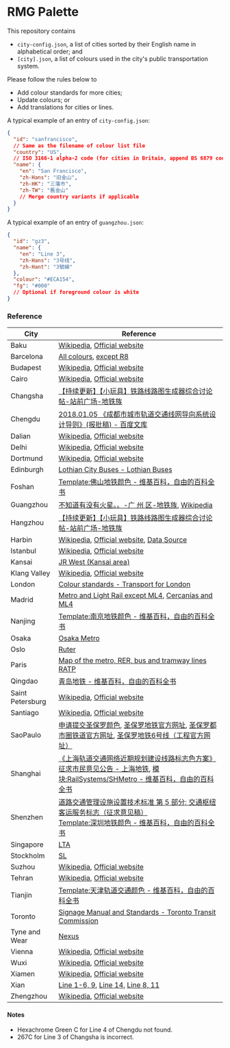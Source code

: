 # RMG Palette

This repository contains

- `city-config.json`, a list of cities sorted by their English name in alphabetical order; and
- `[city].json`, a list of colours used in the city's public transportation system.

Please follow the rules below to

- Add colour standards for more cities;
- Update colours; or
- Add translations for cities or lines.

A typical example of an entry of `city-config.json`:

```JSON
{
  "id": "sanfrancisco",
  // Same as the filename of colour list file
  "country": "US",
  // ISO 3166-1 alpha-2 code (for cities in Britain, append BS 6879 code)
  "name": {
    "en": "San Francisco",
    "zh-Hans": "旧金山",
    "zh-HK": "三藩市",
    "zh-TW": "舊金山"
    // Merge country variants if applicable
  }
}
```

A typical example of an entry of `guangzhou.json`:

```JSON
{
  "id": "gz3",
  "name": {
    "en": "Line 3",
    "zh-Hans": "3号线",
    "zh-Hant": "3號線"
  },
  "colour": "#ECA154",
  "fg": "#000"
  // Optional if foreground colour is white
}
```

### Reference

| City             | Reference                                                                                                                                                                                                                                                                                                                                                                  |
|------------------|----------------------------------------------------------------------------------------------------------------------------------------------------------------------------------------------------------------------------------------------------------------------------------------------------------------------------------------------------------------------------|
| Baku             | [Wikipedia](https://en.wikipedia.org/wiki/Baku_Metro), [Official website](http://www.metro.gov.az/en/about/downloads)                                                                                                                                                                                                                                                      |
| Barcelona        | [All colours](https://www.tmb.cat/en/barcelona-transport/map), [except R8](https://www.fgc.cat/en/fgc-network/)                                                                                                                                                                                                                                                            |
| Budapest         | [Wikipedia](https://en.wikipedia.org/wiki/Budapest_Metro), [Official website](https://bkk.hu/)                                                                                                                                                                                                                                                                             |
| Cairo            | [Wikipedia](https://en.wikipedia.org/wiki/Cairo_Metro), [Official website](https://cairometro.gov.eg/ar)                                                                                                                                                                                                                                                                   |
| Changsha         | [【持续更新】【小玩具】铁路线路图生成器综合讨论帖-站前广场-地铁族](http://www.ditiezu.com/forum.php?mod=redirect&goto=findpost&ptid=659763&pid=11416737)                                                                                                                                                                                                                                                  |
| Chengdu          | [2018.01.05 《成都市城市轨道交通线网导向系统设计导则》(报批稿) - 百度文库](https://wenku.baidu.com/view/a745419d64ce0508763231126edb6f1aff007137.html)                                                                                                                                                                                                                                                 |
| Dalian           | [Wikipedia](https://en.wikipedia.org/wiki/Dalian_Metro), [Official website](http://www.dlmetro.com/portal/indexShow.do)                                                                                                                                                                                                                                                    |
| Delhi            | [Wikipedia](https://en.wikipedia.org/wiki/Delhi_Metro), [Official website](http://www.delhimetrorail.com/)                                                                                                                                                                                                                                                                 |
| Dortmund         | [Wikipedia](https://de.wikipedia.org/wiki/Stadtbahn_Dortmund), [Official website](https://www.bus-und-bahn.de/download-center)                                                                                                                                                                                                                                             |
| Edinburgh        | [Lothian City Buses - Lothian Buses](https://www.lothianbuses.com/our-services/lothian-city-buses/)                                                                                                                                                                                                                                                                        |
| Foshan           | [Template:佛山地铁颜色 - 维基百科，自由的百科全书](https://zh.wikipedia.org/wiki/Template:佛山地铁颜色)                                                                                                                                                                                                                                                                                            |
| Guangzhou        | [不知道有没有火星。。-广 州 区-地铁族](http://www.ditiezu.com/forum.php?mod=viewthread&tid=523725), [Wikipedia](https://zh.wikipedia.org/wiki/Template:%E5%B9%BF%E5%B7%9E%E5%9C%B0%E9%93%81%E9%A2%9C%E8%89%B2)                                                                                                                                                                             |
| Hangzhou         | [【持续更新】【小玩具】铁路线路图生成器综合讨论帖-站前广场-地铁族](http://www.ditiezu.com/forum.php?mod=redirect&goto=findpost&ptid=659763&pid=11441466)                                                                                                                                                                                                                                                  |
| Harbin           | [Wikipedia](https://en.wikipedia.org/wiki/Harbin_Metro), [Official website](http://www.harbin-metro.com/index.html), [Data Source](http://bxt.harbin.gov.cn/hrb_bxt/disshow.php?id=772792)                                                                                                                                                                                 |
| Istanbul         | [Wikipedia](https://en.wikipedia.org/wiki/Istanbul_Metro), [Official website](https://www.metro.istanbul/)                                                                                                                                                                                                                                                                 |
| Kansai           | [JR West (Kansai area)](https://www.westjr.co.jp/global/tc/timetable/#routemaps)                                                                                                                                                                                                                                                                                           |
| Klang Valley     | [Wikipedia](https://en.wikipedia.org/wiki/Klang_Valley_Integrated_Transit_System), [Official website](https://myrapid.com.my/ms/)                                                                                                                                                                                                                                          |
| London           | [Colour standards - Transport for London](http://content.tfl.gov.uk/tfl-colour-standards-issue04.pdf)                                                                                                                                                                                                                                                                      |
| Madrid           | [Metro and Light Rail except ML4](https://www.metromadrid.es/es/viaja-en-metro/plano-de-metro-de-madrid), [Cercanías and ML4](https://www.crtm.es/atencion-al-cliente/area-de-descargas/planos.aspx)                                                                                                                                                                       |
| Nanjing          | [Template:南京地铁颜色 - 维基百科，自由的百科全书](https://zh.wikipedia.org/wiki/Template:南京地铁颜色)                                                                                                                                                                                                                                                                                            |
| Osaka            | [Osaka Metro](https://www.osakametro.co.jp/index.php)                                                                                                                                                                                                                                                                                                                      |
| Oslo             | [Ruter](https://ruter.no/en/journey/route-maps/)                                                                                                                                                                                                                                                                                                                           |
| Paris            | [Map of the metro, RER, bus and tramway lines RATP](https://www.ratp.fr/en/plans)                                                                                                                                                                                                                                                                                          |
| Qingdao          | [青岛地铁 - 维基百科，自由的百科全书](https://zh.wikipedia.org/wiki/青岛地铁#识别色)                                                                                                                                                                                                                                                                                                              |
| Saint Petersburg | [Wikipedia](http://en.wikipedia.org/wiki/Saint_Petersburg_Metro), [Official website](http://www.metro.spb.ru/)                                                                                                                                                                                                                                                             |
| Santiago         | [Wikipedia](https://en.wikipedia.org/wiki/Santiago_Metro), [Official website](https://www.metro.cl/)                                                                                                                                                                                                                                                                       |
| SaoPaulo         | [申请提交圣保罗颜色](https://github.com/wongchito/RailMapGenerator/issues/142), [圣保罗地铁官方网址](www.metro.sp.gov.br), [圣保罗都市圈铁道官方网址](https://www.cptm.sp.gov.br), [圣保罗地铁6号线（工程官方网址）](https://www.linhauni.com.br/)                                                                                                                                                                      |
| Shanghai         | [《上海轨道交通网络近期规划建设线路标志色方案》征求市民意见公告 - 上海地铁](http://www.shmetro.com/node49/201109/con109210.htm), [模块:RailSystems/SHMetro - 维基百科，自由的百科全书](https://zh.wikipedia.org/wiki/模块:RailSystems/SHMetro)                                                                                                                                                                                |
| Shenzhen         | [道路交通管理设施设置技术标准 第 5 部分: 交通枢纽客运服务标志（征求意见稿）](http://www.sz.gov.cn/cn/xxgk/zfxxgj/tzgg/201104/P020110425642051308137.pdf) <br> [Template:深圳地铁颜色 - 维基百科，自由的百科全书](https://zh.wikipedia.org/wiki/Template:深圳地铁颜色)                                                                                                                                                                |
| Singapore        | [LTA](https://www.lta.gov.sg/content/ltagov/en/getting_around/public_transport/rail_network.html)                                                                                                                                                                                                                                                                          |
| Stockholm        | [SL](https://sl.se/en/getting-around/)                                                                                                                                                                                                                                                                                                                                     |
| Suzhou           | [Wikipedia](https://en.wikipedia.org/wiki/Suzhou_Subway), [Official website](http://www.sz-mtr.com/)                                                                                                                                                                                                                                                                       |
| Tehran           | [Wikipedia](https://en.wikipedia.org/wiki/Tehran_Metro), [Official website](https://metro.tehran.ir/%D8%AE%D8%AF%D9%85%D8%A7%D8%AA-%D8%A8%D9%87%D8%B1%D9%87-%D8%A8%D8%B1%D8%AF%D8%A7%D8%B1%DB%8C/%D8%B2%D9%85%D8%A7%D9%86%D8%A8%D9%86%D8%AF%DB%8C-%D8%AD%D8%B1%DA%A9%D8%AA-%D9%88-%D9%86%D9%82%D8%B4%D9%87-%D9%87%D8%A7/%D9%86%D9%82%D8%B4%D9%87-%D9%85%D8%AA%D8%B1%D9%88) |
| Tianjin          | [Template:天津轨道交通颜色 - 维基百科，自由的百科全书](https://zh.wikipedia.org/wiki/Template:天津轨道交通颜色)                                                                                                                                                                                                                                                                                        |
| Toronto          | [Signage Manual and Standards - Toronto Transit Commission](https://joeclark.org/design/signage/TTC/2015/TTCWayfindingStandardsManual_201409.pdf)                                                                                                                                                                                                                          |
| Tyne and Wear    | [Nexus](https://www.nexus.org.uk/metro)                                                                                                                                                                                                                                                                                                                                    |
| Vienna           | [Wikipedia](https://de.wikipedia.org/wiki/U-Bahn_Wien), [Official website](https://www.wienerlinien.at/)                                                                                                                                                                                                                                                                   |
| Wuxi             | [Wikipedia](https://en.wikipedia.org/wiki/Wuxi_Metro), [Official website](http://www.wxmetro.net/)                                                                                                                                                                                                                                                                         |
| Xiamen           | [Wikipedia](https://en.wikipedia.org/wiki/Xiamen_Metro), [Official website](https://www.xmgdjt.com.cn/Modules/ControlHtml/MetroOperation.aspx?SelectedTitle=%E7%AB%99%E7%82%B9%E7%BA%BF%E8%B7%AF)                                                                                                                                                                          |
| Xian             | [Line 1-6, 9](http://www.ditiezu.com/thread-668313-1-1.html), [Line 14](http://www.ditiezu.com/thread-668349-1-1.html), [Line 8, 11](https://zh.wikipedia.org/wiki/Template:西安地铁颜色)                                                                                                                                                                                        |
| Zhengzhou        | [Wikipedia](https://en.wikipedia.org/wiki/Zhengzhou_Metro), [Official website](https://www.zzmetro.com/)                                                                                                                                                                                                                                                                   |

#### Notes

- Hexachrome Green C for Line 4 of Chengdu not found.
- 267C for Line 3 of Changsha is incorrect.
